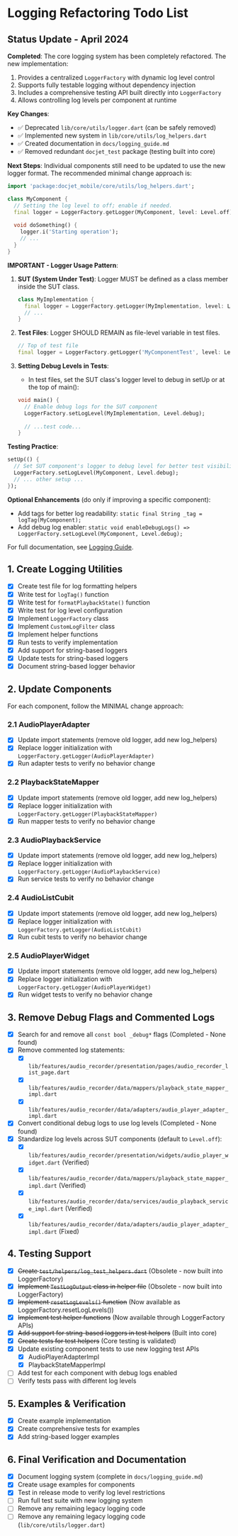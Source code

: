 # Logging Refactoring Todo List

## Status Update - April 2024

**Completed**: The core logging system has been completely refactored. The new implementation:

1. Provides a centralized `LoggerFactory` with dynamic log level control
2. Supports fully testable logging without dependency injection
3. Includes a comprehensive testing API built directly into `LoggerFactory`
4. Allows controlling log levels per component at runtime

**Key Changes**:
- ✅ Deprecated `lib/core/utils/logger.dart` (can be safely removed)
- ✅ Implemented new system in `lib/core/utils/log_helpers.dart`
- ✅ Created documentation in `docs/logging_guide.md`
- ✅ Removed redundant `docjet_test` package (testing built into core)

**Next Steps**: Individual components still need to be updated to use the new logger format. The recommended minimal change approach is:

```dart
import 'package:docjet_mobile/core/utils/log_helpers.dart';

class MyComponent {
  // Setting the log level to off; enable if needed.
  final logger = LoggerFactory.getLogger(MyComponent, level: Level.off);
  
  void doSomething() {
    logger.i('Starting operation');
    // ...
  }
}
```

**IMPORTANT - Logger Usage Pattern**:
1. **SUT (System Under Test)**: Logger MUST be defined as a class member inside the SUT class.
   ```dart
   class MyImplementation {
     final logger = LoggerFactory.getLogger(MyImplementation, level: Level.off);
     // ...
   }
   ```

2. **Test Files**: Logger SHOULD REMAIN as file-level variable in test files.
   ```dart
   // Top of test file
   final logger = LoggerFactory.getLogger('MyComponentTest', level: Level.debug);
   ```

3. **Setting Debug Levels in Tests**: 
   - In test files, set the SUT class's logger level to debug in setUp or at the top of main():
   ```dart
   void main() {
     // Enable debug logs for the SUT component
     LoggerFactory.setLogLevel(MyImplementation, Level.debug);
     
     // ...test code...
   }
   ```

**Testing Practice**:

```dart
setUp(() {
  // Set SUT component's logger to debug level for better test visibility
  LoggerFactory.setLogLevel(MyComponent, Level.debug);
  // ... other setup ...
});
```

**Optional Enhancements** (do only if improving a specific component):
- Add tags for better log readability: `static final String _tag = logTag(MyComponent);`
- Add debug log enabler: `static void enableDebugLogs() => LoggerFactory.setLogLevel(MyComponent, Level.debug);`

For full documentation, see [Logging Guide](../logging_guide.md).

## 1. Create Logging Utilities

- [x] Create test file for log formatting helpers
- [x] Write test for `logTag()` function
- [x] Write test for `formatPlaybackState()` function
- [x] Write test for log level configuration
- [x] Implement `LoggerFactory` class
- [x] Implement `CustomLogFilter` class
- [x] Implement helper functions
- [x] Run tests to verify implementation
- [x] Add support for string-based loggers
- [x] Update tests for string-based loggers
- [x] Document string-based logger behavior

## 2. Update Components

For each component, follow the MINIMAL change approach:

### 2.1 AudioPlayerAdapter

- [x] Update import statements (remove old logger, add new log_helpers)
- [x] Replace logger initialization with `LoggerFactory.getLogger(AudioPlayerAdapter)`
- [x] Run adapter tests to verify no behavior change

### 2.2 PlaybackStateMapper

- [x] Update import statements (remove old logger, add new log_helpers)
- [x] Replace logger initialization with `LoggerFactory.getLogger(PlaybackStateMapper)`
- [x] Run mapper tests to verify no behavior change

### 2.3 AudioPlaybackService

- [x] Update import statements (remove old logger, add new log_helpers)
- [x] Replace logger initialization with `LoggerFactory.getLogger(AudioPlaybackService)`
- [x] Run service tests to verify no behavior change

### 2.4 AudioListCubit

- [x] Update import statements (remove old logger, add new log_helpers)
- [x] Replace logger initialization with `LoggerFactory.getLogger(AudioListCubit)`
- [x] Run cubit tests to verify no behavior change

### 2.5 AudioPlayerWidget

- [x] Update import statements (remove old logger, add new log_helpers)
- [x] Replace logger initialization with `LoggerFactory.getLogger(AudioPlayerWidget)`
- [x] Run widget tests to verify no behavior change

## 3. Remove Debug Flags and Commented Logs

- [x] Search for and remove all `const bool _debug*` flags (Completed - None found)
- [x] Remove commented log statements:
     - [x] `lib/features/audio_recorder/presentation/pages/audio_recorder_list_page.dart`
     - [x] `lib/features/audio_recorder/data/mappers/playback_state_mapper_impl.dart`
     - [x] `lib/features/audio_recorder/data/adapters/audio_player_adapter_impl.dart`
- [x] Convert conditional debug logs to use log levels (Completed - None found)
- [x] Standardize log levels across SUT components (default to `Level.off`):
    - [x] `lib/features/audio_recorder/presentation/widgets/audio_player_widget.dart` (Verified)
    - [x] `lib/features/audio_recorder/data/mappers/playback_state_mapper_impl.dart` (Verified)
    - [x] `lib/features/audio_recorder/data/services/audio_playback_service_impl.dart` (Verified)
    - [x] `lib/features/audio_recorder/data/adapters/audio_player_adapter_impl.dart` (Fixed)

## 4. Testing Support

- [x] ~~Create `test/helpers/log_test_helpers.dart`~~ (Obsolete - now built into LoggerFactory)
- [x] ~~Implement `TestLogOutput` class in helper file~~ (Obsolete - now built into LoggerFactory)
- [x] ~~Implement `resetLogLevels()` function~~ (Now available as LoggerFactory.resetLogLevels())
- [x] ~~Implement test helper functions~~ (Now available through LoggerFactory APIs)
- [x] ~~Add support for string-based loggers in test helpers~~ (Built into core)
- [x] ~~Create tests for test helpers~~ (Core testing is validated)
- [x] Update existing component tests to use new logging test APIs
    - [x] AudioPlayerAdapterImpl
    - [x] PlaybackStateMapperImpl
- [ ] Add test for each component with debug logs enabled
- [ ] Verify tests pass with different log levels

## 5. Examples & Verification

- [x] Create example implementation
- [x] Create comprehensive tests for examples
- [x] Add string-based logger examples

## 6. Final Verification and Documentation

- [x] Document logging system (complete in `docs/logging_guide.md`)
- [x] Create usage examples for components
- [x] Test in release mode to verify log level restrictions 
- [ ] Run full test suite with new logging system
- [ ] Remove any remaining legacy logging code 
- [ ] Remove any remaining legacy logging code (`lib/core/utils/logger.dart`)